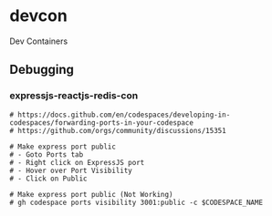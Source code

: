 # devcon
Dev Containers

## Debugging
### expressjs-reactjs-redis-con
```
# https://docs.github.com/en/codespaces/developing-in-codespaces/forwarding-ports-in-your-codespace
# https://github.com/orgs/community/discussions/15351

# Make express port public
# - Goto Ports tab
# - Right click on ExpressJS port
# - Hover over Port Visibility
# - Click on Public

# Make express port public (Not Working)
# gh codespace ports visibility 3001:public -c $CODESPACE_NAME
```
